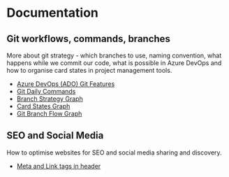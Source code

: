 # Documentation

## Git workflows, commands, branches

More about git strategy - which branches to use, naming convention, what happens while we commit our code, what is possible in Azure DevOps and how to organise card states in project management tools.

- [Azure DevOps (ADO) Git Features](git/azure-devops-git-flow.md)
- [Git Daily Commands](git/git-commands-flow.md)
- [Branch Strategy Graph](git/branch-strategy-overview.md)
- [Card States Graph](git/ado-card-states.md)
- [Git Branch Flow Graph](git/git-branch-flow.md)

## SEO and Social Media

How to optimise websites for SEO and social media sharing and discovery.

- [Meta and Link tags in header](./meta-and-links-in-header.md)
